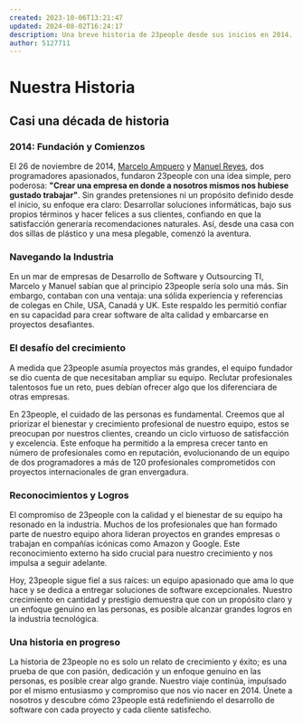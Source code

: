 ```yaml
---
created: 2023-10-06T13:21:47
updated: 2024-08-02T16:24:17
description: Una breve historia de 23people desde sus inicios en 2014.
author: 5127711
---
```


# Nuestra Historia

## Casi una década de historia

### 2014: Fundación y Comienzos

El 26 de noviembre de 2014, [Marcelo Ampuero](https://linkedin.com/in/marcelo-ampuero-306b9350/) y [Manuel Reyes](https://www.linkedin.com/in/manuel-reyes-cano-619b232a/), dos programadores apasionados, fundaron 23people con una idea simple, pero poderosa: **"Crear una empresa en donde a nosotros mismos nos hubiese gustado trabajar"**. Sin grandes pretensiones ni un propósito definido desde el inicio, su enfoque era claro: Desarrollar soluciones informáticas, bajo sus propios términos y hacer felices a sus clientes, confiando en que la satisfacción generaría recomendaciones naturales. Así, desde una casa con dos sillas de plástico y una mesa plegable, comenzó la aventura.

### Navegando la Industria

En un mar de empresas de Desarrollo de Software y Outsourcing TI, Marcelo y Manuel sabían que al principio 23people sería solo una más. Sin embargo,
contaban con una ventaja: una sólida experiencia y referencias de colegas en Chile, USA, Canadá y UK. Este respaldo les permitió confiar en su capacidad
para crear software de alta calidad y embarcarse en proyectos desafiantes.

### El desafío del crecimiento

A medida que 23people asumía proyectos más grandes, el equipo fundador se dio cuenta de que necesitaban ampliar su equipo. Reclutar profesionales talentosos
fue un reto, pues debían ofrecer algo que los diferenciara de otras empresas.

En 23people, el cuidado de las personas es fundamental. Creemos que al priorizar el bienestar y crecimiento profesional de nuestro equipo, estos se
preocupan por nuestros clientes, creando un ciclo virtuoso de satisfacción y excelencia. Este enfoque ha permitido a la empresa crecer tanto en número de
profesionales como en reputación, evolucionando de un equipo de dos programadores a más de 120 profesionales comprometidos con proyectos
internacionales de gran envergadura.

### **Reconocimientos y Logros**

El compromiso de 23people con la calidad y el bienestar de su equipo ha resonado en la industria. Muchos de los profesionales que han formado parte de
nuestro equipo ahora lideran proyectos en grandes empresas o trabajan en compañías icónicas como Amazon y Google. Este reconocimiento externo ha sido
crucial para nuestro crecimiento y nos impulsa a seguir adelante.

Hoy, 23people sigue fiel a sus raíces: un equipo apasionado que ama lo que hace y se dedica a entregar soluciones de software excepcionales. Nuestro
crecimiento en cantidad y prestigio demuestra que con un propósito claro y un enfoque genuino en las personas, es posible alcanzar grandes logros en la
industria tecnológica.

### Una historia en progreso

La historia de 23people no es solo un relato de crecimiento y éxito; es una prueba de que con pasión, dedicación y un enfoque genuino en las personas, es
posible crear algo grande. Nuestro viaje continúa, impulsado por el mismo entusiasmo y compromiso que nos vio nacer en 2014. Únete a nosotros y descubre
cómo 23people está redefiniendo el desarrollo de software con cada proyecto y cada cliente satisfecho.
